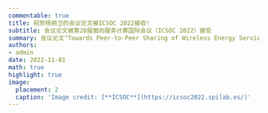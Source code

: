 ```yaml
---
commentable: true
title: 祝贺杨朋卫的会议论文被ICSOC 2022接收!
subtitle: 会议论文被第20届面向服务计算国际会议（ICSOC 2022）接受
summary: 会议论文"Towards Peer-to-Peer Sharing of Wireless Energy Services"被第20届面向服务计算国际会议（ICSOC 2022）接受。
authors:
- admin
date: 2022-11-01
math: true
highlight: true
image:
  placement: 2
  caption: 'Image credit: [**ICSOC**](https://icsoc2022.spilab.es/)'
---
```


